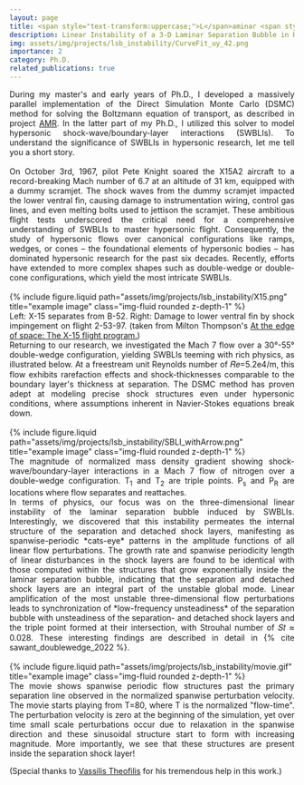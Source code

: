 ```yaml
---
layout: page
title: <span style="text-transform:uppercase;">L</span>aminar <span style="text-transform:uppercase;">S</span>eparation <span style="text-transform:uppercase;">B</span>ubble <span style="text-transform:uppercase;">I</span>nstability
description: Linear Instability of a 3-D Laminar Separation Bubble in Hypersonic (Mach 7) Shock-Wave/Boundary-Layer Interations (SWBLIs)
img: assets/img/projects/lsb_instability/CurveFit_uy_42.png
importance: 2
category: Ph.D.
related_publications: true
---
```


<div align="justify">
During my master's and early years of Ph.D., I developed a massively parallel implementation of the Direct Simulation Monte Carlo (DSMC) method for solving the Boltzmann equation of transport, as described in project <a href="https://saurabh-s-sawant.github.io/projects/1_project/">AMR</a>. In the latter part of my Ph.D., I utilized this solver to model hypersonic shock-wave/boundary-layer interactions (SWBLIs). To understand the significance of SWBLIs in hypersonic research, let me tell you a short story.
</div>

<div align="justify">
<br>
On October 3rd, 1967, pilot Pete Knight soared the X15A2 aircraft to a record-breaking Mach number of 6.7 at an altitude of 31 km, equipped with a dummy scramjet. The shock waves from the dummy scramjet impacted the lower ventral fin, causing damage to instrumentation wiring, control gas lines, and even melting bolts used to jettison the scramjet. These ambitious flight tests underscored the critical need for a comprehensive understanding of SWBLIs to master hypersonic flight. Consequently, the study of hypersonic flows over canonical configurations like ramps, wedges, or cones – the foundational elements of hypersonic bodies – has dominated hypersonic research for the past six decades. Recently, efforts have extended to more complex shapes such as double-wedge or double-cone configurations, which yield the most intricate SWBLIs.
</div>
<br>
<div class="row">
    <div class="col-sm mt-3 mt-md-0">
        {% include figure.liquid path="assets/img/projects/lsb_instability/X15.png" title="example image" class="img-fluid rounded z-depth-1" %}
    </div>
</div>
<div class="caption">
<div align="justify">
Left: X-15 separates from B-52. Right: Damage to lower ventral fin by shock impingement on flight 2-53-97. (taken from Milton Thompson's <a href='https://smithsonianbooks.com/store/aviation-military-history/at-the-edge-of-space-the-x-15-flight-program/'>At the edge of space: The X-15 flight program.</a>)
</div></div>

<div align="justify">
Returning to our research, we investigated the Mach 7 flow over a 30°-55° double-wedge configuration, yielding SWBLIs teeming with rich physics, as illustrated below. At a freestream unit Reynolds number of 𝑅𝑒=5.2e4/m, this flow exhibits rarefaction effects and shock-thicknesses comparable to the boundary layer's thickness at separation. The DSMC method has proven adept at modeling precise shock structures even under hypersonic conditions, where assumptions inherent in Navier-Stokes equations break down.
</div>
<br>
<div class="row">
    <div class="col-sm mt-3 mt-md-0">
        {% include figure.liquid path="assets/img/projects/lsb_instability/SBLI_withArrow.png" title="example image" class="img-fluid rounded z-depth-1" %}
    </div>
</div>
<div class="caption">
<div align="justify">
The magnitude of normalized mass density gradient showing shock-wave/boundary-layer interactions in a Mach 7 flow of nitrogen over a double-wedge configuration. T<sub>1</sub> and T<sub>2</sub> are triple points. P<sub>s</sub> and P<sub>R</sub> are locations where flow separates and reattaches.
</div></div>

<div align="justify">
In terms of physics, our focus was on the three-dimensional linear instability of the laminar separation bubble induced by SWBLIs. Interestingly, we discovered that this instability permeates the internal structure of the separation and detached shock layers, manifesting as spanwise-periodic *cats-eye* patterns in the amplitude functions of all linear flow perturbations. The growth rate and spanwise periodicity length of linear disturbances in the shock layers are found to be identical with those computed within the structures that grow exponentially inside the laminar separation bubble, indicating that the separation and detached shock layers are an integral part of the unstable global mode.
Linear amplification of the most unstable three-dimensional flow perturbations leads to synchronization of *low-frequency unsteadiness* of the separation bubble with unsteadiness of the separation- and detached shock layers and the triple point formed at their intersection, with Strouhal number of 𝑆𝑡 ≈ 0.028. 
These interesting findings are described in detail in {% cite sawant_doublewedge_2022 %}.
</div>
<br>

<div class="row">
    <div class="col-sm mt-3 mt-md-0">
        {% include figure.liquid path="assets/img/projects/lsb_instability/movie.gif" title="example image" class="img-fluid rounded z-depth-1" %}
    </div>
</div>
<div class="caption">
<div align="justify">
The movie shows spanwise periodic flow structures past the primary separation line observed in the normalized spanwise perturbation velocity. The movie starts playing from T=80, where T is the normalized "flow-time". 
The perturbation velocity is zero at the beginning of the simulation, yet over time small scale perturbations occur due to relaxation in the spanwise direction and these sinusoidal structure start to form with increasing magnitude. More importantly, we see that these structures are present inside the separation shock layer!
</div></div>

(Special thanks to <a href='https://www.linkedin.com/in/theofilis/?originalSubdomain=uk'>Vassilis Theofilis</a> for his tremendous help in this work.)
